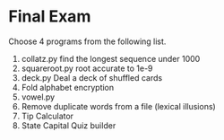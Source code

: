 Final Exam
==========

Choose 4 programs from the following list.

1. collatz.py	find the longest sequence under 1000
2. squareroot.py root accurate to 1e-9
2. deck.py		Deal a deck of shuffled cards
2. Fold alphabet encryption
2. vowel.py
2. Remove duplicate words from a file (lexical illusions)
2. Tip Calculator
2. State Capital Quiz builder

